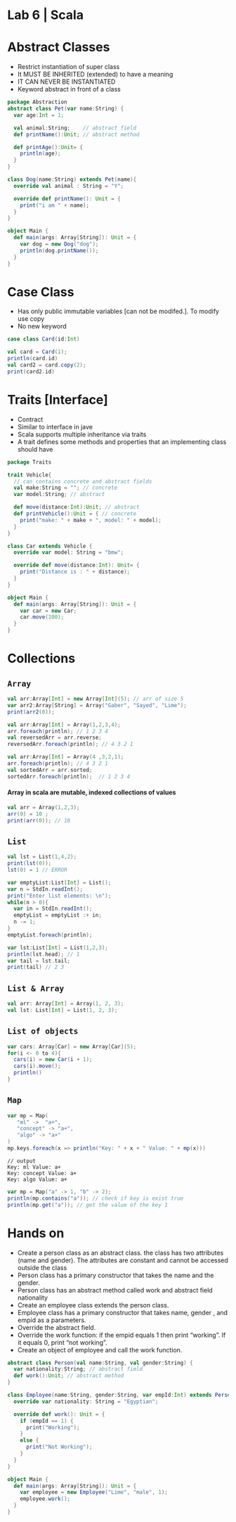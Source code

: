 # Lab 6 | Scala

# Abstract Classes
- Restrict instantiation of super class
- It MUST BE INHERITED (extended) to have a meaning
- IT CAN NEVER BE INSTANTIATED
- Keyword abstract in front of a class

```scala
package Abstraction
abstract class Pet(var name:String) {
  var age:Int = 1;

  val animal:String;    // abstract field
  def printName():Unit; // abstract method

  def printAge():Unit= {
    println(age);
  }
}

class Dog(name:String) extends Pet(name){
  override val animal : String = "Y";

  override def printName(): Unit = {
    print("i am " + name);
  }
}

object Main {
  def main(args: Array[String]): Unit = {
    var dog = new Dog("dog");
    println(dog.printName());
  }
}
```

# Case Class
- Has only public immutable variables [can not be modifed.]. To modify use copy
- No new keyword
```scala
case class Card(id:Int)

val card = Card(1);
println(card.id)
val card2 = card.copy(2);
print(card2.id)
```

# Traits [Interface]
- Contract
- Similar to interface in jave 
- Scala supports multiple inheritance via traits
- A trait defines some methods and properties that an implementing class should have
```scala
package Traits

trait Vehicle{
  // can contains concrete and abstract fields
  val make:String = ""; // concrete
  var model:String; // abstract

  def move(distance:Int):Unit; // abstract
  def printVehicle():Unit = { // concrete
    print("make: " + make + ", model: " + model);
  }
}

class Car extends Vehicle {
  override var model: String = "bmw";

  override def move(distance:Int): Unit= {
    print("Distance is : " + distance);
  }
}

object Main {
  def main(args: Array[String]): Unit = {
    var car = new Car;
    car.move(100); 
  }
}
```
# Collections
## `Array` 
```scala
val arr:Array[Int] = new Array[Int](5); // arr of size 5
var arr2:Array[String] = Array("Gaber", "Sayed", "Lime");
print(arr2(0));
```
```scala
val arr:Array[Int] = Array(1,2,3,4);
arr.foreach(println); // 1 2 3 4
val reversedArr = arr.reverse;
reversedArr.foreach(println); // 4 3 2 1
```
```scala
val arr:Array[Int] = Array(4 ,3,2,1);
arr.foreach(println); // 4 3 2 1
val sortedArr = arr.sorted;
sortedArr.foreach(println);  // 1 2 3 4
```
#### Array in scala are mutable, indexed collections of values
```scala
val arr = Array(1,2,3);
arr(0) = 10 ;
print(arr(0)); // 10
```

## `List`
```scala
val lst = List(1,4,2);
print(lst(0));
lst(0) = 1 // ERROR
```
```scala
var emptyList:List[Int] = List();
var n = StdIn.readInt();
print("Enter list elements: \n");
while(n > 0){
  var in = StdIn.readInt();
  emptyList = emptyList :+ in;
  n -= 1;
}
emptyList.foreach(println);
```
```scala
var lst:List[Int] = List(1,2,3);
println(lst.head); // 1
var tail = lst.tail;
print(tail) // 2 3
```

## `List & Array`
```scala
val arr: Array[Int] = Array(1, 2, 3);
val lst: List[Int] = List(1, 2, 3);
```

## `List of objects`
```scala
var cars: Array[Car] = new Array[Car](5);
for(i <- 0 to 4){
  cars(i) = new Car(i + 1);
  cars(i).move();
  println()
}
```

## `Map`
```scala
var mp = Map(
   "ml" ->  "a+",
   "concept" -> "a+",
   "algo" -> "a+"
)
mp.keys.foreach(x => println("Key: " + x + " Value: " + mp(x)))
```
```
// output
Key: ml Value: a+
Key: concept Value: a+
Key: algo Value: a+
```

```scala 
var mp = Map("a" -> 1, "b" -> 2);
println(mp.contains("a")); // check if key is exist true
println(mp.get("a")); // get the value of the key 1
```

# Hands on
- Create a person class as an abstract class. the class has two attributes (name and gender). The attributes are constant and cannot be accessed outside the class
- Person class has a primary constructor that takes the name and the gender.
- Person class has an abstract method called work and abstract field nationality
- Create an employee class extends the person class.
- Employee class has a primary constructor that takes name, gender , and empid as a parameters.
- Override the abstract field.
- Override the work function: if the empid equals 1 then print “working”. If it equals 0, print “not working”.
- Create an object of employee and call the work function.


```scala
abstract class Person(val name:String, val gender:String) {
  var nationality:String; // abstract field
  def work():Unit; // abstract method
}

class Employee(name:String, gender:String, var empId:Int) extends Person (name, gender) {
  override var nationality: String = "Egyptian";

  override def work(): Unit = {
    if (empId == 1) {
      print("Working");
    }
    else {
      print("Not Working");
    }
  }
}

object Main {
  def main(args: Array[String]): Unit = {
    var employee = new Employee("Lime", "male", 1);
    employee.work();
  }
}
```
